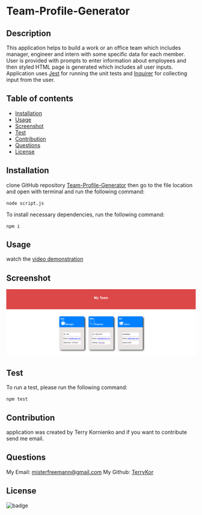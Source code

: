 # Team-Profile-Generator


## Description

This application helps to build a work or an office team which includes manager, engineer and intern with some specific data for each member.<br />
User is provided with prompts to enter information about employees and then styled HTML page is generated which includes all user inputs. <br />
Application uses [Jest](https://www.npmjs.com/package/jest) for running the unit tests and [Inquirer](https://www.npmjs.com/package/inquirer/v/8.2.4) for collecting input from the user.

## Table of contents

- [Installation](#installation)
- [Usage](#usage)
- [Screenshot](#screenshot)
- [Test](#test)
- [Contribution](#contribution)
- [Questions](#questions)
- [License](#license)

## Installation

clone GitHub repository [Team-Profile-Generator](https://github.com/TerryKor/Team-Profile-Generator) then
go to the file location and open with terminal and run the following command:
```
node script.js
```

To install necessary dependencies, run the following command:
```
npm i
```

## Usage

watch the [video demonstration]()

## Screenshot

![Web Page Overview](./images/team-profile-generator%20screenshot.png?raw=true "Web Page Overview")

## Test

To run a test, please run the following command:

```
npm test
```

## Contribution

application was created by Terry Kornienko and if you want to contribute send me email.

## Questions

My Email:
[misterfreemann@gmail.com](mailto:misterfreemann@gmail.com)
My Github:
[TerryKor](https://github.com/TerryKor)

## License

![badge](https://img.shields.io/badge/license-MIT-blue)
